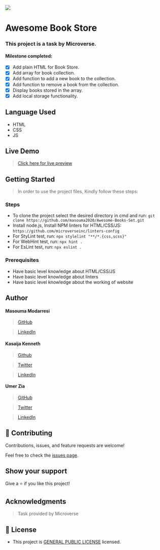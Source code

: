 ![](https://img.shields.io/badge/Microverse-blueviolet)

# Awesome Book Store

### This project is a task by Microverse.

#### Milestone completed:

- [x] Add plain HTML for Book Store.
- [x] Add array for book collection.
- [x] Add function to add a new book to the collection.
- [x] Add function to remove a book from the collection.
- [x] Display books stored in the array.
- [x] Add local storage functionality.

## Language Used

- HTML
- CSS
- JS

## Live Demo
> [Click here for live preview](https://umerzia.github.io/Awesome-books/)


## Getting Started

> In order to use the project files, Kindly follow these steps:

### Steps

- To clone the project select the desired directory in cmd and run: `git clone https://github.com/masouma2020/Awesome-Books-Set.git`
- Install node.js, Install NPM linters for HTML/CSS/JS: `https://github.com/microverseinc/linters-config`
- For StyLint test, run: `npx stylelint "**/*.{css,scss}"`
- For WebHint test, run: `npx hint .`
- For EsLint test, run: `npx eslint .`

### Prerequisites

- Have basic level knowledge about HTML/CSS/JS
- Have basic level knowledge about linters
- Have basic level knowledge about the working of website

## Author

#### Masouma Modarresi

> [GitHub](https://github.com/masouma2020)

> [LinkedIn](https://www.linkedin.com/in/masouma-m-9572a41b5/)

#### Kasaija Kenneth

> [Github](https://github.com/Kasaija-Kenneth)

> [Twitter](https://twitter.com/@kenn_ug)

> [LinkedIn](https://linkedin.com/in/kenneth-k-310722234)

#### Umer Zia

> [GitHub](https://github.com/UmerZia)

> [Twitter](https://twitter.com/InfinusDesign)

> [LinkedIn](https://linkedin.com/in/umer-zia-30906a183/)

## 🤝 Contributing

Contributions, issues, and feature requests are welcome!

Feel free to check the [issues page](https://github.com/UmerZia/Awesome-books/issues).

## Show your support

Give a ⭐ if you like this project!

## Acknowledgments

> Task provided by Microverse

## 📝 License

- This project is [GENERAL PUBLIC LICENSE](https://github.com/UmerZia/Awesome-books/blob/plain-js/LICENSE) licensed.